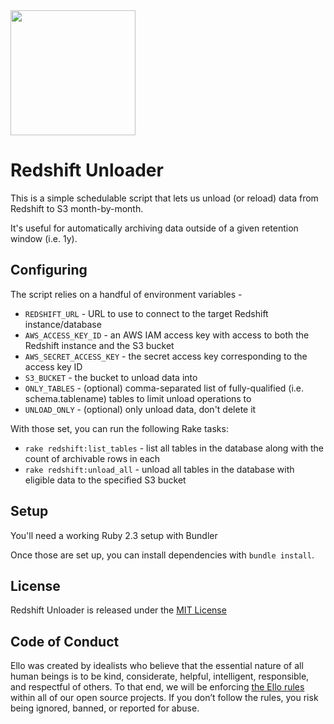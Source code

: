 <img src="http://d324imu86q1bqn.cloudfront.net/uploads/user/avatar/641/large_Ello.1000x1000.png" width="200px" height="200px" />

# Redshift Unloader

This is a simple schedulable script that lets us unload (or reload) data from Redshift to S3 month-by-month.

It's useful for automatically archiving data outside of a given retention window (i.e. 1y). 


## Configuring

The script relies on a handful of environment variables - 

- `REDSHIFT_URL` - URL to use to connect to the target Redshift instance/database
- `AWS_ACCESS_KEY_ID` - an AWS IAM access key with access to both the Redshift instance and the S3 bucket
- `AWS_SECRET_ACCESS_KEY` - the secret access key corresponding to the access key ID
- `S3_BUCKET` - the bucket to unload data into
- `ONLY_TABLES` - (optional) comma-separated list of fully-qualified (i.e. schema.tablename) tables to limit unload operations to
- `UNLOAD_ONLY` - (optional) only unload data, don't delete it

With those set, you can run the following Rake tasks:

- `rake redshift:list_tables` - list all tables in the database along with the count of archivable rows in each
- `rake redshift:unload_all` - unload all tables in the database with eligible data to the specified S3 bucket

## Setup

You'll need a working Ruby 2.3 setup with Bundler

Once those are set up, you can install dependencies with `bundle install`.

## License
Redshift Unloader is released under the [MIT License](blob/master/LICENSE.txt)

## Code of Conduct
Ello was created by idealists who believe that the essential nature of all human beings is to be kind, considerate, helpful, intelligent, responsible, and respectful of others. To that end, we will be enforcing [the Ello rules](https://ello.co/wtf/policies/rules/) within all of our open source projects. If you don’t follow the rules, you risk being ignored, banned, or reported for abuse.
